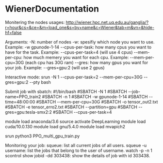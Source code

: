 # WienerDocumentation
Monitering the nodes usages:
http://wiener.hpc.net.uq.edu.au/ganglia/?r=hour&cs=&ce=&m=load_one&s=by+name&c=Wiener&tab=m&vn=&hide-hf=false


Arguments:
-N: number of nodes
-w: spesifiy which node you want to use. Example: -w gpunode-1-14
--cpus-per-task: how many cpus you want to have for the task. Example: --cpus-per-task=4 (will use 4 cpus)
--mem-per-cpu: how much memery you want for each cpu. Example: --mem-per-cpu=30G (each cpu has 30G ram)
--gres: how many gpus you want for your job. Example: --gres=gpu:2 (will use 2 gpus)

Interactive mode:
srun -N 1 --cpus-per-task=2 --mem-per-cpu=30G  --gres=gpu:2 --pty bash

Submit job with sbatch:
#!/bin/bash
#SBATCH -N 1
#SBATCH --job-name=PPO_train2
#SBATCH -n 1
#SBATCH -w gpunode-1-14
#SBATCH --time=48:00:00
#SBATCH --mem-per-cpu=30G
#SBATCH -o tensor_out2.txt
#SBATCH -e tensor_erro2.txt
#SBATCH --partition=gpu
#SBATCH --gres=gpu:tesla-smx2:2
#SBATCH --cpus-per-task=4

module load anaconda/3.6
source activate DeepLearning
module load cuda/10.0.130
module load gnu/5.4.0
module load mvapich2

srun python3 PPO_multi_gpu_train.py

Monitoring your job:
squeue: list all current jobs of all users.
squeue -u username: list the jobs that belong to the user of username.
watch -p -n 1 scontrol show jobid -dd 303438: show the details of job with id 303438.
